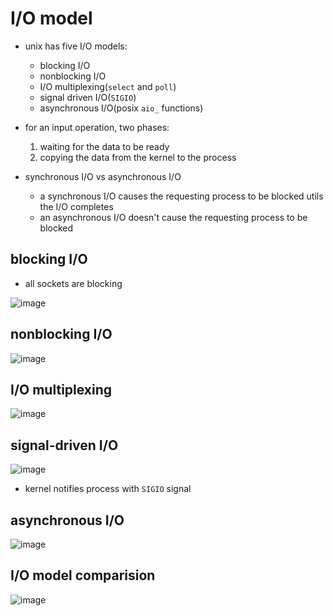 # I/O model

* unix has five I/O models:
    * blocking I/O
    * nonblocking I/O
    * I/O multiplexing(`select` and `poll`)
    * signal driven I/O(`SIGIO`)
    * asynchronous I/O(posix `aio_` functions)

* for an input operation, two phases:
    1. waiting for the data to be ready
    2. copying the data from the kernel to the process

* synchronous I/O vs asynchronous I/O
    * a synchronous I/O causes the requesting process to be blocked utils the I/O completes
    * an asynchronous I/O doesn't cause the requesting process to be blocked

## blocking I/O
* all sockets are blocking

![image](https://github.com/lolyu/aoi/assets/35479537/1fd0c0c3-b6f7-45fc-b411-0538e0879964)

## nonblocking I/O

![image](https://github.com/lolyu/aoi/assets/35479537/c5248f07-7354-4d07-b488-7d8516c0adf5)


## I/O multiplexing

![image](https://github.com/lolyu/aoi/assets/35479537/f6619c10-3e94-4ab8-90ea-18078a1858e2)


## signal-driven I/O
![image](https://github.com/lolyu/aoi/assets/35479537/7e52b2bc-30b8-492d-bd35-a991d9fd7185)
* kernel notifies process with `SIGIO` signal


## asynchronous I/O
![image](https://github.com/lolyu/aoi/assets/35479537/cfc3ddeb-8437-4f10-bcde-dc4f522f6044)


## I/O model comparision
![image](https://github.com/lolyu/aoi/assets/35479537/6dcb02d0-3b34-4923-afbf-87740b26b425)
